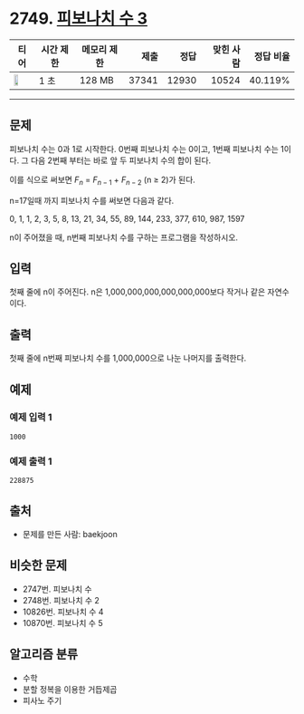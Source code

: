# 2749. [피보나치 수 3](https://www.acmicpc.net/problem/2749)

| 티어 | 시간 제한 | 메모리 제한 | 제출 | 정답 | 맞힌 사람 | 정답 비율 |
|---|---|---|---:|---:|---:|---:|
| <img src="https://static.solved.ac/tier_small/14.svg" width="50%" /> | 1 초 | 128 MB | 37341 | 12930 | 10524 | 40.119% |

---

## 문제

피보나치 수는 0과 1로 시작한다. 0번째 피보나치 수는 0이고, 1번째 피보나치 수는 1이다. 그 다음 2번째 부터는 바로 앞 두 피보나치 수의 합이 된다.

이를 식으로 써보면 $F_{n}$ = $F_{n-1}$ + $F_{n-2}$
(n ≥ 2)가 된다.

n=17일때 까지 피보나치 수를 써보면 다음과 같다.

0, 1, 1, 2, 3, 5, 8, 13, 21, 34, 55, 89, 144, 233, 377, 610, 987, 1597

n이 주어졌을 때, n번째 피보나치 수를 구하는 프로그램을 작성하시오.

## 입력

첫째 줄에 n이 주어진다. n은 1,000,000,000,000,000,000보다 작거나 같은 자연수이다.

## 출력

첫째 줄에 n번째 피보나치 수를 1,000,000으로 나눈 나머지를 출력한다.

## 예제

### 예제 입력 1

```
1000
```

### 예제 출력 1

```
228875
```

## 출처

- 문제를 만든 사람: baekjoon

## 비슷한 문제

- 2747번. 피보나치 수
- 2748번. 피보나치 수 2
- 10826번. 피보나치 수 4
- 10870번. 피보나치 수 5

## 알고리즘 분류

- 수학
- 분할 정복을 이용한 거듭제곱
- 피사노 주기

